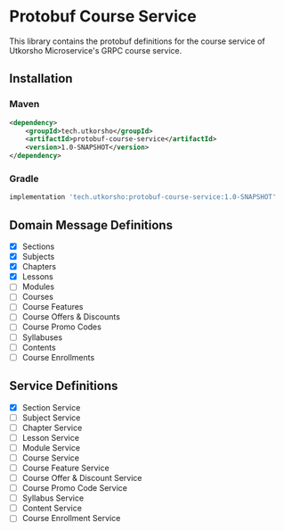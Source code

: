 # Protobuf Course Service

This library contains the protobuf definitions for the course service of Utkorsho Microservice's GRPC course service.

## Installation

### Maven
```xml
<dependency>
    <groupId>tech.utkorsho</groupId>
    <artifactId>protobuf-course-service</artifactId>
    <version>1.0-SNAPSHOT</version>
</dependency>
```

### Gradle
```groovy
implementation 'tech.utkorsho:protobuf-course-service:1.0-SNAPSHOT'
```

## Domain Message Definitions

- [X] Sections
- [X] Subjects
- [X] Chapters
- [X] Lessons
- [ ] Modules
- [ ] Courses
- [ ] Course Features
- [ ] Course Offers & Discounts
- [ ] Course Promo Codes
- [ ] Syllabuses
- [ ] Contents
- [ ] Course Enrollments

## Service Definitions

- [X] Section Service
- [ ] Subject Service
- [ ] Chapter Service
- [ ] Lesson Service
- [ ] Module Service
- [ ] Course Service
- [ ] Course Feature Service
- [ ] Course Offer & Discount Service
- [ ] Course Promo Code Service
- [ ] Syllabus Service
- [ ] Content Service
- [ ] Course Enrollment Service